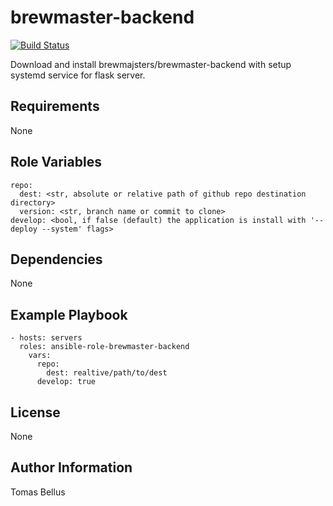 # brewmaster-backend

[![Build Status](https://travis-ci.org/brewmajsters/ansible-role-brewmaster-backend.svg?branch=master)](https://travis-ci.org/brewmajsters/ansible-role-brewmaster-backend)

Download and install brewmajsters/brewmaster-backend with setup systemd service for flask server.

## Requirements

None

## Role Variables

    repo:
      dest: <str, absolute or relative path of github repo destination directory>
      version: <str, branch name or commit to clone>
    develop: <bool, if false (default) the application is install with '--deploy --system' flags>

## Dependencies

None

## Example Playbook

    - hosts: servers
      roles: ansible-role-brewmaster-backend
        vars:
          repo:
            dest: realtive/path/to/dest
          develop: true

## License

None

## Author Information

Tomas Bellus
